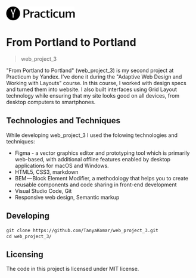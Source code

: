 ![Logo of the project](./images/project_logo.png)

# From Portland to Portland
> web_project_3

"From Portland to Portland" (web_project_3) is my second project at Practicum by Yandex. I've done it during the "Adaptive Web Design and Working with Layouts" course. 
In this course, I worked with design specs and turned them into website. I also built interfaces using Grid Layout technology while ensuring that my site looks good on all devices, from desktop computers to smartphones.

## Technologies and Techniques

While developing web_project_3 I used the folowing technologies and techniques:
* Figma - a vector graphics editor and prototyping tool which is primarily web-based, with additional offline features enabled by desktop applications for macOS and Windows.
* HTML5, CSS3, markdown
* BEM — Block Element Modifier, a methodology that helps you to create reusable components and code sharing in front-end development
* Visual Studio Code, Git 
* Responsive web design, Semantic markup

## Developing

```shell
git clone https://github.com/TanyaKomar/web_project_3.git
cd web_project_3/
```

## Licensing

The code in this project is licensed under MIT license.

